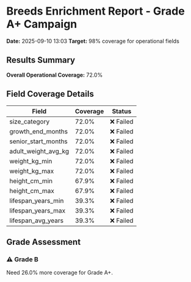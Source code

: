 # Breeds Enrichment Report - Grade A+ Campaign

**Date:** 2025-09-10 13:03
**Target:** 98% coverage for operational fields

## Results Summary

**Overall Operational Coverage:** 72.0%

## Field Coverage Details

| Field | Coverage | Status |
|-------|----------|--------|
| size_category | 72.0% | ❌ Failed |
| growth_end_months | 72.0% | ❌ Failed |
| senior_start_months | 72.0% | ❌ Failed |
| adult_weight_avg_kg | 72.0% | ❌ Failed |
| weight_kg_min | 72.0% | ❌ Failed |
| weight_kg_max | 72.0% | ❌ Failed |
| height_cm_min | 67.9% | ❌ Failed |
| height_cm_max | 67.9% | ❌ Failed |
| lifespan_years_min | 39.3% | ❌ Failed |
| lifespan_years_max | 39.3% | ❌ Failed |
| lifespan_avg_years | 39.3% | ❌ Failed |

## Grade Assessment

### ⚠️ Grade B

Need 26.0% more coverage for Grade A+.